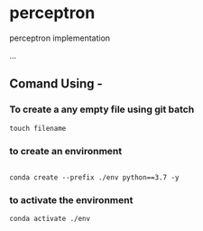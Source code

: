 # perceptron
perceptron implementation

...
## Comand Using -

### To create a any empty file using git batch
```
touch filename
```

### to create an environment
```

conda create --prefix ./env python==3.7 -y
```

### to activate the environment

```
conda activate ./env
```

